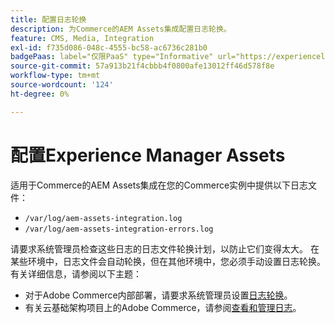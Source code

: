```yaml
---
title: 配置日志轮换
description: 为Commerce的AEM Assets集成配置日志轮换。
feature: CMS, Media, Integration
exl-id: f735d086-048c-4555-bc58-ac6736c281b0
badgePaas: label="仅限PaaS" type="Informative" url="https://experienceleague.adobe.com/zh-hans/docs/commerce/user-guides/product-solutions" tooltip="仅适用于云项目(Adobe管理的PaaS基础架构)和内部部署项目上的Adobe Commerce 。"
source-git-commit: 57a913b21f4cbbb4f0800afe13012ff46d578f8e
workflow-type: tm+mt
source-wordcount: '124'
ht-degree: 0%

---
```


# 配置Experience Manager Assets

适用于Commerce的AEM Assets集成在您的Commerce实例中提供以下日志文件：

- `/var/log/aem-assets-integration.log`
- `/var/log/aem-assets-integration-errors.log`

请要求系统管理员检查这些日志的日志文件轮换计划，以防止它们变得太大。 在某些环境中，日志文件会自动轮换，但在其他环境中，您必须手动设置日志轮换。 有关详细信息，请参阅以下主题：

- 对于Adobe Commerce内部部署，请要求系统管理员设置[日志轮换](https://experienceleague.adobe.com/docs/commerce-operations/installation-guide/next-steps/configuration.html?lang=zh-Hans#server-settings)。
- 有关云基础架构项目上的Adobe Commerce，请参阅[查看和管理日志](https://experienceleague.adobe.com/docs/commerce-cloud-service/user-guide/develop/test/log-locations.html?lang=zh-Hans)。
